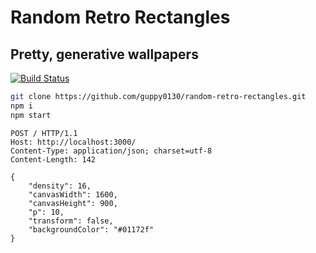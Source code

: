 # Random Retro Rectangles

## Pretty, generative wallpapers

[![Build Status](https://travis-ci.com/guppy0130/random-retro-rectangles.svg?branch=master)](https://travis-ci.com/guppy0130/random-retro-rectangles)

```bash
git clone https://github.com/guppy0130/random-retro-rectangles.git
npm i
npm start 
```

```http
POST / HTTP/1.1
Host: http://localhost:3000/
Content-Type: application/json; charset=utf-8
Content-Length: 142

{
    "density": 16,
    "canvasWidth": 1600,
    "canvasHeight": 900,
    "p": 10,
    "transform": false,
    "backgroundColor": "#01172f"
}
```
